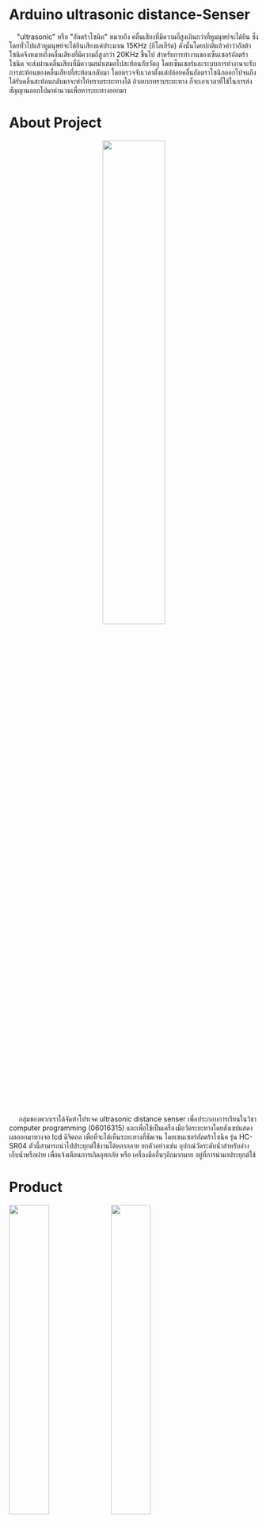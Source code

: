 # Arduino ultrasonic distance-Senser
  <p>&nbsp;&nbsp;&nbsp;&nbsp;"ultrasonic" หรือ "อัลตร้าโซนิค" หมายถึง คลื่นเสียงที่มีความถี่สูงเกินกว่าที่หูมนุษย์จะได้ยิน ซึ่งโดยทั่วไปแล้วหูมนุษย์จะได้ยินเสียงแค่ประมาณ 15KHz (กิโลเฮิร์ต) ดังนั้นโดยปกติแล้วคำว่าอัลต้าโซนิคจึงหมายถึงคลื่นเสียงที่มีความถี่สูงกว่า 20KHz ขึ้นไป
    สำหรับการทำงานของเซ็นเซอร์อัลตร้าโซนิค จะส่งผ่านคลื่นเสียงที่มีความสม่ำเสมอไปสะท้อนกับวัตถุ โดยเซ็นเซอร์และระบบการทำงานจะรับการสะท้อนของคลื่นเสียงที่สะท้อนกลับมา โดยตรวจจับเวลาตั้งแต่ปล่อยคลื่นอัลตราโซนิกออกไปจนถึงได้รับคลื่นสะท้อนกลับมาจะทำให้ทราบระยะทางได้ ถ้าอยากทราบระยะทาง ก็จะเอาเวลาที่ใช้ในการส่งสัญญานออกไปมาคำนวนเพื่อหาระยะทางออกมา</p>
    
    
# About Project
<center><img src="poster.jpg" width="50%"></center>

  <p>&nbsp;&nbsp;&nbsp;&nbsp;&nbsp;กลุ่มของพวกเราได้จัดทำโปรเจค ultrasonic distance senser เพื่อประกอบการเรียนในวิชา computer programming (06016315) และเพื่อใช้เป็นเครื่องมือวัดระยะทางโดยสังเขปแสดงผลออกมาทางจอ lcd ดิจิตอล เพื่อที่จะได้เห็นระยะทางที่ชัดเจน โดยเซนเซอร์อัลตร้าโซนิค รุ่น HC-SR04 ตัวนี้สามารถนำไปประยุกต์ใช้งานได้หลากลาย ยกตัวอย่างเช่น อุปกณ์วัดระดับน้ำสำหรับอ่างเก็บน้ำหรือฝาย เพื่อแจ้งเตือนการเกิดอุทกภัย หรือ เครื่องมืออื่นๆอีกมากมาย อยู่ที่การนำมาประยุกต์ใช้</p>
  
# Product
<img src="https://surtrtech.files.wordpress.com/2018/01/09782-3.png" width="40%" >
<img src="https://www.img.in.th/images/9399ea885cf46c06ff929354db388ca8.jpg" width="40%" >
<img src="https://www.img.in.th/images/27934bfcffc432241e0fa53d04c07076.jpg" width="40%" >
<img src="https://www.img.in.th/images/6258eef0edf374f3aabc6d14bcbdcfda.jpg" width="40%" >

# Reference
<p>https://www.arduino.cc/en/Tutorial/LiquidCrystalDisplay</p>
<p>https://create.arduino.cc/projecthub/Salmanfarisvp/ultrasonic-range-detector-with-arduino-46c96c</p>
<p>https://randomnerdtutorials.com/complete-guide-for-ultrasonic-sensor-hc-sr04/</p>
                                                                        
# Equipment used

<table align="center" width="80%"><tr>
					<td width="30%">
									<p>
										- Arduino Uno R3 board
									</p></td>
					<td width="50%">
									<img src="https://www.img.live/images/2019/04/29/board.jpg" width="20%" align="right">
					</td>
				</tr>
				<tr><td width="30%">
          <p>
										- Ultrasonic Sensor HC-SR04
									</p>
				</td>
				<td width="70%">
							<br><img src="https://www.img.in.th/images/57478795e1e0d3f9c8530c5b91a75090.jpg" width="20%" align="right">
				</td></tr>
								<tr><td width="30%">
									<p>
										- Jump Wire
									</p>
				</td>
				<td width="70%">
							<br><img src="https://www.img.in.th/images/23f3b9ddb9a49efa4cb44d76c8bb23a2.jpg" width="20%" align="right">
				</td></tr>
								<tr><td width="30%">
									<p>
										- Breadboard
									</p>
				</td>
				<td width="70%">
							<br><img src="https://cdn.solarbotics.com/products/photos/c555f8d67727caf6a0833c8a1817526a/21025-dscn3816.JPG?w=800" width="20%" align="right"> 
				</td></tr>
	<tr><td width="30%">
									<p>
										- LCD with I2C
									</p>
				</td>
				<td width="70%">
							<br><img src="https://hobbycomponents.com/1487-large_default/i2c-serial-lcd-1602-module.jpg" width="20%" align="right"> 
				</td></tr>
			</table>
			
# Members

<table width="80%" border="0">
  <tr>
    <td align="center"><img src="https://www.img.in.th/images/c8c053391c64c6028acc3537957a0c49.jpg" width="20%"><br><br> 
	    <a href="https://facebook.com/IngIngNatchaya" target="_blank"><img src="https://www.img.live/images/2019/04/29/fb.png" width="3%" target="_blank"></a>&nbsp;&nbsp;
											<a href="https://github.com/61070053" target="_blank"><img src="https://www.img.live/images/2019/04/29/github.png" width="3%" ></a>&nbsp;&nbsp;
											<a href="https://www.instagram.com/ing______natchaya/" target="_blank"><img src="https://www.img.live/images/2019/04/29/ig.png" width="3%"></a>
	    </p>
    <p>
										นางสาวณัฐชยา ล้อรัตนไชยยงค์
									</p>
									<p>
									         รหัสนักศึกษา 61070053
									</p></td>
  </tr>
  <tr>
    <td align="center"><p><img src="https://www.img.in.th/images/daad383f44286f3870788354b68228c6.jpg" width="20%"><br><br>
	    <a href="https://facebook.com/gamenithan" target="_blank"><img src="https://www.img.live/images/2019/04/29/fb.png" width="3%" target="_blank"></a>&nbsp;&nbsp;
											<a href="https://github.com/gamenithan" target="_blank"><img src="https://www.img.live/images/2019/04/29/github.png" width="3%" ></a>&nbsp;&nbsp;
											<a href="https://www.instagram.com/game_nithan/" target="_blank"><img src="https://www.img.live/images/2019/04/29/ig.png" width="3%"></a>
      </p>
      <p>นายนิธาน ทรัพย์แก้วยอด
  </p>
      </p>
      <p>
	           รหัสนักศึกษา 61070105
	  </p></td>
  </tr>
  <tr>
    <td align="center"><p><img src="https://www.img.in.th/images/63b95f4927caaa572e790fe642435b80.jpg" width="20%"><br><br>
	    <a href="https://facebook.com/mangpor.9ii" target="_blank"><img src="https://www.img.live/images/2019/04/29/fb.png" width="3%" target="_blank"></a>&nbsp;&nbsp;
											<a href="https://github.com/everestes" target="_blank"><img src="https://www.img.live/images/2019/04/29/github.png" width="3%" ></a>&nbsp;&nbsp;
											<a href="https://www.instagram.com/__mangporr/" target="_blank"><img src="https://www.img.live/images/2019/04/29/ig.png" width="3%"></a>
      </p>
      <p>นางสาวบุญญิสา เลียวสิริไพโรจน์
  </p>
      </p>
      <p>
	           รหัสนักศึกษา 61070108
</p></td>
  </tr>
  <tr>
    <td align="center"><img src="https://www.img.in.th/images/61891e510c71f7aad9edbfce75cc6435.jpg" width="20%"><br><br>
	    <a href="https://facebook.com/BalloonQuestionMark" target="_blank"><img src="https://www.img.live/images/2019/04/29/fb.png" width="3%"></a>&nbsp;&nbsp;
											<a href="https://github.com/61070140" target="_blank"><img src="https://www.img.live/images/2019/04/29/github.png" width="3%"></a> &nbsp;&nbsp;
										<a href="https://www.instagram.com/beaslzlo_____/" target="_blank"><img src="https://www.img.live/images/2019/04/29/ig.png" width="3%"></a>
	    </p>
      <p>
      นายพันธวีร์ คงสวัสดิ์
  </p>
      <p>
	           รหัสนักศึกษา 61070140
</p></td>
<p><center>นักศึกษาชั้นปีที่ 1 คณะเทคโนโลยีสารสนเทศ สถาบันเทคโนโลยีพระจอมเกล้าเจ้าคุณทหารลาดกระบัง</center></p>
  </tr>
  
</table>
